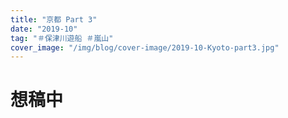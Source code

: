 ```yaml
---
title: "京都 Part 3"
date: "2019-10"
tag: "＃保津川遊船 ＃嵐山"
cover_image: "/img/blog/cover-image/2019-10-Kyoto-part3.jpg"
---
```

# 想稿中